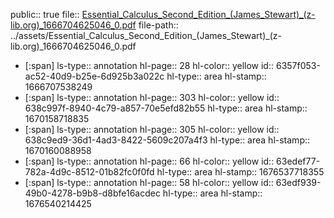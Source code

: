 public:: true
file:: [Essential_Calculus_Second_Edition_(James_Stewart)_(z-lib.org)_1666704625046_0.pdf](../assets/Essential_Calculus_Second_Edition_(James_Stewart)_(z-lib.org)_1666704625046_0.pdf)
file-path:: ../assets/Essential_Calculus_Second_Edition_(James_Stewart)_(z-lib.org)_1666704625046_0.pdf

- [:span]
  ls-type:: annotation
  hl-page:: 28
  hl-color:: yellow
  id:: 6357f053-ac52-40d9-b25e-6d925b3a022c
  hl-type:: area
  hl-stamp:: 1666707538249
- [:span]
  ls-type:: annotation
  hl-page:: 303
  hl-color:: yellow
  id:: 638c997f-8940-4c79-a857-70e5efd82b55
  hl-type:: area
  hl-stamp:: 1670158718835
- [:span]
  ls-type:: annotation
  hl-page:: 305
  hl-color:: yellow
  id:: 638c9ed9-36d1-4ad3-8422-5609c207a4f3
  hl-type:: area
  hl-stamp:: 1670160088958
- [:span]
  ls-type:: annotation
  hl-page:: 66
  hl-color:: yellow
  id:: 63edef77-782a-4d9c-8512-01b82fc0f0fd
  hl-type:: area
  hl-stamp:: 1676537718355
- [:span]
  ls-type:: annotation
  hl-page:: 58
  hl-color:: yellow
  id:: 63edf939-49b0-4278-b9b8-d8bfe16acdec
  hl-type:: area
  hl-stamp:: 1676540214425